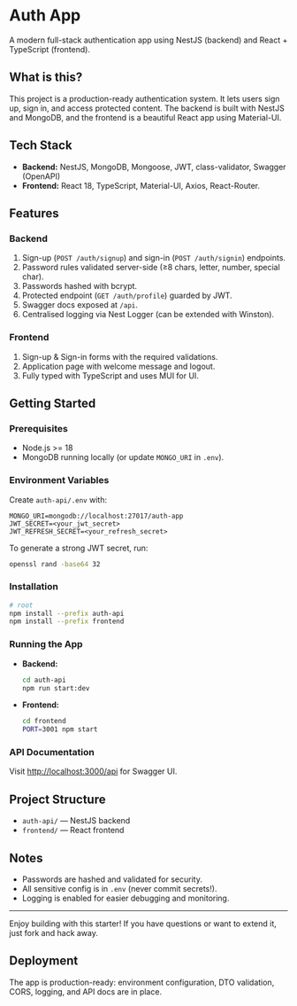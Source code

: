 # Auth App

A modern full-stack authentication app using NestJS (backend) and React + TypeScript (frontend).

## What is this?
This project is a production-ready authentication system. It lets users sign up, sign in, and access protected content. The backend is built with NestJS and MongoDB, and the frontend is a beautiful React app using Material-UI.

## Tech Stack

* **Backend:** NestJS, MongoDB, Mongoose, JWT, class-validator, Swagger (OpenAPI)
* **Frontend:** React 18, TypeScript, Material-UI, Axios, React-Router.

## Features

### Backend
1. Sign-up (`POST /auth/signup`) and sign-in (`POST /auth/signin`) endpoints.
2. Password rules validated server-side (≥8 chars, letter, number, special char).
3. Passwords hashed with bcrypt.
4. Protected endpoint (`GET /auth/profile`) guarded by JWT.
5. Swagger docs exposed at `/api`.
6. Centralised logging via Nest Logger (can be extended with Winston).

### Frontend
1. Sign-up & Sign-in forms with the required validations.
2. Application page with welcome message and logout.
3. Fully typed with TypeScript and uses MUI for UI.

## Getting Started

### Prerequisites
* Node.js >= 18
* MongoDB running locally (or update `MONGO_URI` in `.env`).

### Environment Variables
Create `auth-api/.env` with:
```env
MONGO_URI=mongodb://localhost:27017/auth-app
JWT_SECRET=<your_jwt_secret>
JWT_REFRESH_SECRET=<your_refresh_secret>
```
To generate a strong JWT secret, run:
```bash
openssl rand -base64 32
```

### Installation
```bash
# root
npm install --prefix auth-api
npm install --prefix frontend
```

### Running the App
- **Backend:**
  ```bash
  cd auth-api
  npm run start:dev
  ```
- **Frontend:**
  ```bash
  cd frontend
  PORT=3001 npm start
  ```

### API Documentation
Visit [http://localhost:3000/api](http://localhost:3000/api) for Swagger UI.

## Project Structure
- `auth-api/` — NestJS backend
- `frontend/` — React frontend

## Notes
- Passwords are hashed and validated for security.
- All sensitive config is in `.env` (never commit secrets!).
- Logging is enabled for easier debugging and monitoring.

---

Enjoy building with this starter! If you have questions or want to extend it, just fork and hack away.

## Deployment
The app is production-ready: environment configuration, DTO validation, CORS, logging, and API docs are in place. 
